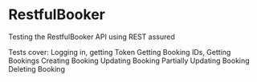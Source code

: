 # RestfulBooker
Testing the RestfulBooker API using REST assured

Tests cover:
Logging in, getting Token
Getting Booking IDs, Getting Bookings
Creating Booking
Updating Booking
Partially Updating Booking
Deleting Booking
